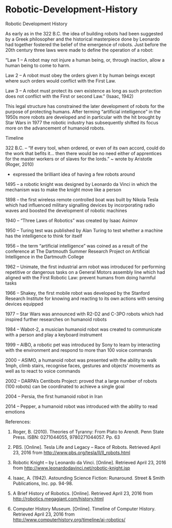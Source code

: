 # Robotic-Development-History
Robotic Development History

As early as in the 322 B.C. the idea of building robots had been suggested by a Greek philosopher and the historical masterpiece done by Leonardo had together fostered the belief of the emergence of robots. Just before the 20th century three laws were made to define the operation of a robot:

“Law 1 – A robot may not injure a human being, or, through inaction, allow a human being to come to harm.

Law 2 – A robot must obey the orders given it by human beings except where such orders would conflict with the First Law.

Law 3 – A robot must protect its own existence as long as such protection does not conflict with the First or second Law.” (Isaac, 1942)

This legal structure has constrained the later development of robots for the purpose of protecting humans. After terming “artificial intelligence” in the 1950s more robots are developed and in particular with the hit brought by Star Wars in 1977 the robotic industry has subsequently shifted its focus more on the advancement of humanoid robots.

Timeline 

322 B.C. – “If every tool, when ordered, or even of its own accord, could do the work that befits it… then there would be no need either of apprentices for the master workers or of slaves for the lords.” ~ wrote by Aristotle (Roger, 2010)
-	expressed the brilliant idea of having a few robots around

1495 – a robotic knight was designed by Leonardo da Vinci in which the mechanism was to make the knight move like a person

1898 – the first wireless remote controlled boat was built by Nikola Tesla which had influenced military signalling devices by incorporating radio waves and boosted the development of robotic machines

1940 – “Three Laws of Robotics” was created by Isaac Asimov

1950 – Turing test was published by Alan Turing to test whether a machine has the intelligence to think for itself

1956 – the term “artificial intelligence” was coined as a result of the conference at The Dartmouth Summer Research Project on Artificial Intelligence in the Dartmouth College

1962 – Unimate, the first industrial arm robot was introduced for performing repetitive or dangerous tasks on a General Motors assembly line which had aligned with the First Robotic Law: prevent humans from doing harmful tasks

1966 – Shakey, the first mobile robot was developed by the Stanford Research Institute for knowing and reacting to its own actions with sensing devices equipped

1977 – Star Wars was announced with R2-D2 and C-3PO robots which had inspired further researches on humanoid robots

1984 – Wabot-2, a musician humanoid robot was created to communicate with a person and play a keyboard instrument

1999 – AIBO, a robotic pet was introduced by Sony to learn by interacting with the environment and respond to more than 100 voice commands

2000 – ASIMO, a humanoid robot was presented with the ability to walk 1mph, climb stairs, recognise faces, gestures and objects’ movements as well as to react to voice commands

2002 – DARPA’s Centibots Project: proved that a large number of robots (100 robots) can be coordinated to achieve a single goal

2004 – Persia, the first humanoid robot in Iran

2014 – Pepper, a humanoid robot was introduced with the ability to read emotions 

References:

1.	Roger, B. (2010). Theories of Tyranny: From Plato to Arendt. Penn State Press. ISBN: 0271044055, 9780271044057. Pp. 63

2.	PBS. [Online]. Tesla Life and Legacy – Race of Robots. Retrieved April 23, 2016 from http://www.pbs.org/tesla/ll/ll_robots.html 

3.	Robotic Knight – by Leonardo da Vinci. [Online]. Retrieved April 23, 2016 from http://www.leonardodavinci.net/robotic-knight.jsp 

4.	Isaac, A. (1942). Astounding Science Fiction: Runaround. Street & Smith Publications, Inc. pp. 94-98.

5.	A Brief History of Robotics. [Online]. Retrieved April 23, 2016 from http://robotics.megagiant.com/history.html 

6.	Computer History Museum. [Online]. Timeline of Computer History. Retrieved April 23, 2016 from http://www.computerhistory.org/timeline/ai-robotics/ 
